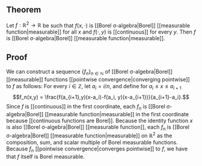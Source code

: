 ## Theorem
Let $f:\mathbb R^2 \to \mathbb R$ be such that $f(x,\cdot)$ is [[Borel σ-algebra|Borel]] [[measurable function|measurable]] for all $x$ and $f(\cdot, y)$ is [[continuous]] for every $y$. Then $f$ is [[Borel σ-algebra|Borel]] [[measurable function|measurable]].
## Proof
We can construct a sequence $\{f_n\}_{n\in\mathbb N}$ of [[Borel σ-algebra|Borel]] [[measurable]] functions [[pointwise convergence|converging pointwise]] to $f$ as follows: For every $i \in \mathbb Z$, let $a_i = i/n$, and define for $a_i \leq x \leq a_{i+1}$ $$f_n(x,y) = \frac{f(a_{i+1},y)(x-a_i)-f(a_i, y)(x-a_{i+1})}{a_{i+1}-a_i}.$$ Since $f$ is [[continuous]] in the first coordinate, each $f_n$ is [[Borel σ-algebra|Borel]] [[measurable function|measurable]] in the first coordinate because [[continuous functions are Borel]]. Because the identity function $x$ is also [[Borel σ-algebra|Borel]] [[measurable function]], each $f_n$ is [[Borel σ-algebra|Borel]] [[measurable function|measurable]] on $\mathbb R^2$ as the composition, sum, and scalar multiple of Borel measurable functions. Because $f_n$ [[pointwise convergence|converges pointwise]] to $f$, we have that $f$ itself is Borel measurable.